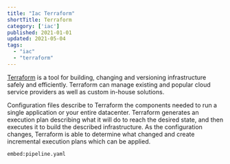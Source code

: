 ```yaml
---
title: "Iac Terraform"
shortTitle: Terraform
category: ['iac']
published: 2021-01-01
updated: 2021-05-04
tags:
  - "iac"
  - "terraform"
---
```


[Terraform](https://www.terraform.io) is a tool for building, changing and versioning infrastructure safely and efficiently. Terraform can manage existing and popular cloud service providers as well as custom in-house solutions.

Configuration files describe to Terraform the components needed to run a single application or your entire datacenter. Terraform generates an execution plan describing what it will do to reach the desired state, and then executes it to build the described infrastructure. As the configuration changes, Terraform is able to determine what changed and create incremental execution plans which can be applied.

`embed:pipeline.yaml`